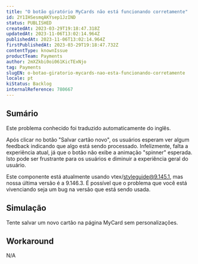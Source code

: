 ```yaml
---
title: "O botão giratório MyCards não está funcionando corretamente"
id: 2Y1IHSesmqAKYsep1JzIND
status: PUBLISHED
createdAt: 2023-03-29T19:18:47.318Z
updatedAt: 2023-11-06T13:02:14.964Z
publishedAt: 2023-11-06T13:02:14.964Z
firstPublishedAt: 2023-03-29T19:18:47.732Z
contentType: knownIssue
productTeam: Payments
author: 2mXZkbi0oi061KicTExNjo
tag: Payments
slugEN: o-botao-giratorio-mycards-nao-esta-funcionando-corretamente
locale: pt
kiStatus: Backlog
internalReference: 780667
---
```


## Sumário

<div class="alert alert-info">
  <p>Este problema conhecido foi traduzido automaticamente do inglês.</p>
</div>


Após clicar no botão "Salvar cartão novo", os usuários esperam ver algum feedback indicando que algo está sendo processado. Infelizmente, falta a experiência atual, já que o botão não exibe a animação "spinner" esperada. Isto pode ser frustrante para os usuários e diminuir a experiência geral do usuário.

Este componente está atualmente usando vtex/styleguide@9.145.1, mas nossa última versão é a 9.146.3. É possível que o problema que você está vivenciando seja um bug na versão que está sendo usada.


##

## Simulação


Tente salvar um novo cartão na página MyCard sem personalizações.


##

## Workaround


N/A





